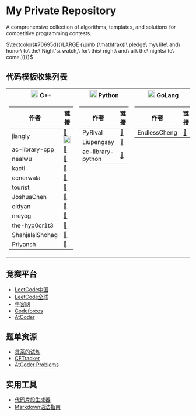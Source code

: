 # My Private Repository
A comprehensive collection of algorithms, templates, and solutions for competitive programming contests.

$\textcolor{#70695d}{\LARGE {\pmb {\mathfrak{I\ pledge\ my\ life\ and\ honor\ to\ the\ Night's\ watch,\ for\ this\ night\ and\ all\ the\ nights\ to\ come.}}}}$

## 代码模板收集列表

<table style="vertical-align: top;">
<tr style="vertical-align: top;">
<th> <img src="https://cdn.jsdelivr.net/gh/devicons/devicon@latest/icons/cplusplus/cplusplus-original.svg" alt="C++" width="20" height="20"/> C++ </th>
<th> <img src="https://cdn.jsdelivr.net/gh/devicons/devicon@latest/icons/python/python-original.svg" alt="Python" width="20" height="20"/> Python </th>
<th> <img src="https://cdn.jsdelivr.net/gh/devicons/devicon@latest/icons/go/go-original-wordmark.svg" alt="GoLang" width="20" height="20"/> GoLang </th>
</tr>
<tr style="vertical-align: top;">
<td>

| 作者 | 链接 |
|------|------|
| jiangly | [🎈](https://www.cnblogs.com/WIDA/p/17633758.html) [<img src="https://cdn.jsdelivr.net/gh/devicons/devicon@latest/icons/github/github-original.svg" alt="GitHub" width="20" height="20"/>](https://github.com/hh2048/XCPC/tree/main/03%20-%20jiangly%E6%A8%A1%E6%9D%BF%E6%94%B6%E9%9B%86) |
| ac-library-cpp | [🎈](https://github.com/atcoder/ac-library) |
| nealwu | [🎈](https://github.com/nealwu/competitive-programming) |
| kactl | [🎈](https://github.com/kth-competitive-programming/kactl) |
| ecnerwala | [🎈](https://github.com/ecnerwala/cp-book) |
| tourist | [🎈](https://github.com/the-tourist/algo) |
| JoshuaChen | [🎈](https://github.com/Joshc88/CPTemplates) |
| oldyan | [🎈](https://github.com/old-yan/CP-template) |
| nreyog | [🎈](https://gitee.com/nreyog/algorithm-board) |
| the-hyp0cr1t3 | [🎈](https://github.com/the-hyp0cr1t3/CC) |
| ShahjalalShohag | [🎈](https://github.com/ShahjalalShohag/code-library) |
| Priyansh | [🎈](https://github.com/Priyansh19077/CP-Templates) |

</td>
<td>

| 作者 | 链接 |
|------|------|
| PyRival | [🎈](https://github.com/cheran-senthil/PyRival) |
| Liupengsay | [🎈](https://github.com/liupengsay/PyIsTheBestLang) |
| ac-library-python | [🎈](https://github.com/not522/ac-library-python/tree/master) |

</td>
<td>

| 作者 | 链接 |
|------|------|
| EndlessCheng | [🎈](https://github.com/EndlessCheng/codeforces-go) |

</td>
</tr>
</table>

## 竞赛平台
- [LeetCode中国](https://leetcode.cn/contest/)
- [LeetCode全球](https://leetcode.com/contest/)
- [牛客网](https://ac.nowcoder.com/acm/contest/vip-index)
- [Codeforces](https://codeforces.com/contests)
- [AtCoder](https://atcoder.jp/contests/)

## 题单资源
- [灵茶的试炼](https://docs.qq.com/sheet/DWGFoRGVZRmxNaXFz?tab=BB08J2)
- [CFTracker](https://cftracker.netlify.app/contests)
- [AtCoder Problems](https://kenkoooo.com/atcoder/#/table/)

## 实用工具
- [代码片段生成器](https://snippet-generator.app/?description=&tabtrigger=&snippet=&mode=vscode)
- [Markdown语法指南](https://github.com/tchapi/markdown-cheatsheet)
